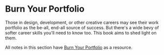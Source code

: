 # Burn Your Portfolio

Those in design, development, or other creative careers may see their work portfolio as the be-all, end-all source of success. But there's a wide bevy of softer career skills you'll need to know too. This book aims to shed light on them.

All notes in this section have [Burn Your Portfolio](https://www.amazon.com/Burn-Your-Portfolio-design-school-ebook/dp/B00D17QRAG) as a resource.

